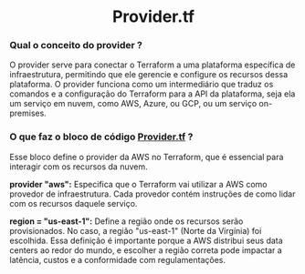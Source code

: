 <h1 align=center>Provider.tf</h1>

### Qual o conceito do provider ? 

O provider serve para conectar o Terraform a uma plataforma específica de infraestrutura, permitindo que ele gerencie e configure os recursos dessa plataforma. O provider funciona como um intermediário que traduz os comandos e a configuração do Terraform para a API da plataforma, seja ela um serviço em nuvem, como AWS, Azure, ou GCP, ou um serviço on-premises.

### O que faz o bloco de código [Provider.tf](https://github.com/Rodrigolppz/Vexpenses-Terraform/blob/main/Arquivos/Provider/provider.tf) ?

Esse bloco define o provider da AWS no Terraform, que é essencial para interagir com os recursos da nuvem.

<b>provider "aws":</b> Especifica que o Terraform vai utilizar a AWS como provedor de infraestrutura. Cada provedor contém instruções de como lidar com os recursos daquele serviço.

<b>region = "us-east-1":</b> Define a região onde os recursos serão provisionados. No caso, a região "us-east-1" (Norte da Virgínia) foi escolhida. Essa definição é importante porque a AWS distribui seus data centers ao redor do mundo, e escolher a região correta pode impactar a latência, custos e a conformidade com regulamentações.
